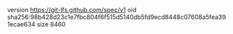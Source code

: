 version https://git-lfs.github.com/spec/v1
oid sha256:98b428d23c1e7fbc804f6f515d5140db5fd9ecd8448c07608a5fea391ecae634
size 8460

